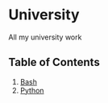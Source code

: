 # University

All my university work

## Table of Contents

1. [Bash](./terminal/README.md)
2. [Python](./python/README.md)
